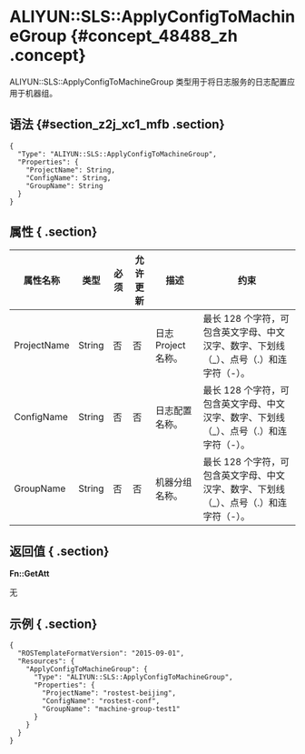# ALIYUN::SLS::ApplyConfigToMachineGroup {#concept_48488_zh .concept}

ALIYUN::SLS::ApplyConfigToMachineGroup 类型用于将日志服务的日志配置应用于机器组。

## 语法 {#section_z2j_xc1_mfb .section}

```language-json
{
  "Type": "ALIYUN::SLS::ApplyConfigToMachineGroup",
  "Properties": {
    "ProjectName": String,
    "ConfigName": String,
    "GroupName": String
  }
}
```

## 属性 { .section}

|属性名称|类型|必须|允许更新|描述|约束|
|----|--|--|----|--|--|
|ProjectName|String|否|否|日志 Project 名称。|最长 128 个字符，可包含英文字母、中文汉字、数字、下划线（\_）、点号（.）和连字符（-）。|
|ConfigName|String|否|否|日志配置名称。|最长 128 个字符，可包含英文字母、中文汉字、数字、下划线（\_）、点号（.）和连字符（-）。|
|GroupName|String|否|否|机器分组名称。|最长 128 个字符，可包含英文字母、中文汉字、数字、下划线（\_）、点号（.）和连字符（-）。|

## 返回值 { .section}

**Fn::GetAtt**

无

## 示例 { .section}

```language-json
{
  "ROSTemplateFormatVersion": "2015-09-01",
  "Resources": {
    "ApplyConfigToMachineGroup": {
      "Type": "ALIYUN::SLS::ApplyConfigToMachineGroup",
      "Properties": {
        "ProjectName": "rostest-beijing",
        "ConfigName": "rostest-conf",
        "GroupName": "machine-group-test1"
      }
    }
  }
}			
```

